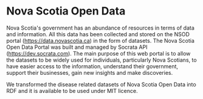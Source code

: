 # Nova Scotia Open Data

Nova Scotia's government has an abundance of resources in terms of data and information. All this data has been collected and stored on the NSOD portal (https://data.novascotia.ca)  in the form of datasets. The Nova Scotia Open Data Portal was built and managed by Socrata API (https://dev.socrata.com). The main purpose of this web portal is to allow the datasets to be widely used for individuals, particularly Nova Scotians, to have easier access to the information, understand their government, support their businesses, gain new insights and make discoveries.

We transformed the disease related datasets of Nova Scotia Open Data into RDF and it is available to be used under MIT licence. 
